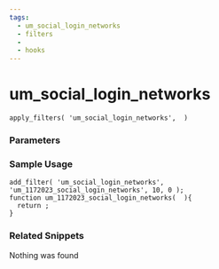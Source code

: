 ```yaml
---
tags: 
  - um_social_login_networks
  - filters
  - 
  - hooks
---
```

# um\_social\_login\_networks

``` php:no-line-numbers
apply_filters( 'um_social_login_networks',  )
```
<div class='hook-sep'></div>

### Parameters

<div class='hook-sep'></div>



### Sample Usage

``` php:no-line-numbers
add_filter( 'um_social_login_networks', 'um_1172023_social_login_networks', 10, 0 );
function um_1172023_social_login_networks(  ){
  return ;
}
```
<div class='hook-sep'></div>



### Related Snippets

Nothing was found

